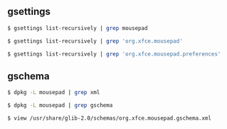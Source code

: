 
## gsettings

``` sh
$ gsettings list-recursively | grep mousepad
```

``` sh
$ gsettings list-recursively | grep 'org.xfce.mousepad'
```

``` sh
$ gsettings list-recursively | grep 'org.xfce.mousepad.preferences'
```

## gschema

``` sh
$ dpkg -L mousepad | grep xml
```

``` sh
$ dpkg -L mousepad | grep gschema
```

``` sh
$ view /usr/share/glib-2.0/schemas/org.xfce.mousepad.gschema.xml
```
